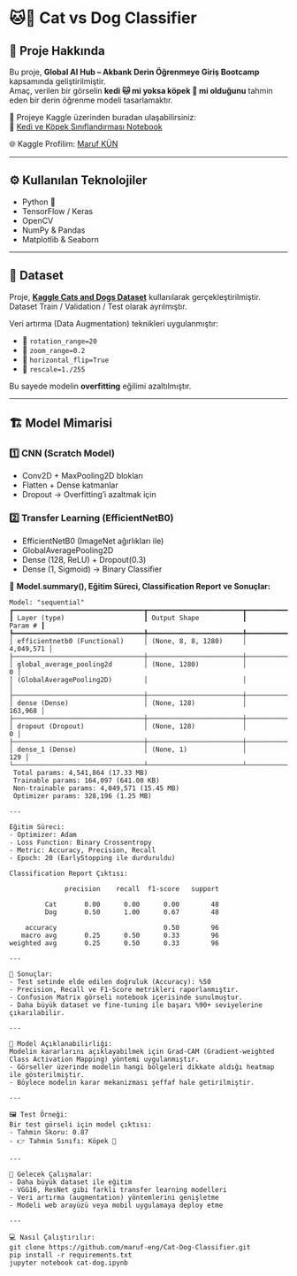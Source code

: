 # 🐱🐶 Cat vs Dog Classifier

## 📌 Proje Hakkında
Bu proje, **Global AI Hub – Akbank Derin Öğrenmeye Giriş Bootcamp** kapsamında geliştirilmiştir.  
Amaç, verilen bir görselin **kedi 🐱 mi yoksa köpek 🐶 mi olduğunu** tahmin eden bir derin öğrenme modeli tasarlamaktır.  

📒 Projeye Kaggle üzerinden buradan ulaşabilirsiniz:  
🔗 [Kedi ve Köpek Sınıflandırması Notebook](https://www.kaggle.com/code/berkekarakanl/kedi-ve-k-pek-s-n-fland-rmas)  

🌐 Kaggle Profilim: [Maruf KÜN](https://www.kaggle.com/marufkn)  

---

## ⚙️ Kullanılan Teknolojiler
- Python 🐍  
- TensorFlow / Keras  
- OpenCV  
- NumPy & Pandas  
- Matplotlib & Seaborn  

---

## 📂 Dataset
Proje, **[Kaggle Cats and Dogs Dataset](https://www.kaggle.com/datasets)** kullanılarak gerçekleştirilmiştir.  
Dataset Train / Validation / Test olarak ayrılmıştır.  

Veri artırma (Data Augmentation) teknikleri uygulanmıştır:  
- 📌 `rotation_range=20`  
- 📌 `zoom_range=0.2`  
- 📌 `horizontal_flip=True`  
- 📌 `rescale=1./255`  

Bu sayede modelin **overfitting** eğilimi azaltılmıştır.  

---

## 🏗️ Model Mimarisi

### 1️⃣ CNN (Scratch Model)
- Conv2D + MaxPooling2D blokları  
- Flatten + Dense katmanlar  
- Dropout → Overfitting’i azaltmak için  

### 2️⃣ Transfer Learning (EfficientNetB0)
- EfficientNetB0 (ImageNet ağırlıkları ile)  
- GlobalAveragePooling2D  
- Dense (128, ReLU) + Dropout(0.3)  
- Dense (1, Sigmoid) → Binary Classifier  

📌 **Model.summary(), Eğitim Süreci, Classification Report ve Sonuçlar:**

```text
Model: "sequential"
┏━━━━━━━━━━━━━━━━━━━━━━━━━━━━━━━━━┳━━━━━━━━━━━━━━━━━━━━━━━━┳━━━━━━━━━━━━━━━┓
┃ Layer (type)                    ┃ Output Shape           ┃       Param # ┃
┡━━━━━━━━━━━━━━━━━━━━━━━━━━━━━━━━━╇━━━━━━━━━━━━━━━━━━━━━━━━╇━━━━━━━━━━━━━━━┩
│ efficientnetb0 (Functional)     │ (None, 8, 8, 1280)     │     4,049,571 │
├─────────────────────────────────┼────────────────────────┼───────────────┤
│ global_average_pooling2d        │ (None, 1280)           │             0 │
│ (GlobalAveragePooling2D)        │                        │               │
├─────────────────────────────────┼────────────────────────┼───────────────┤
│ dense (Dense)                   │ (None, 128)            │       163,968 │
├─────────────────────────────────┼────────────────────────┼───────────────┤
│ dropout (Dropout)               │ (None, 128)            │             0 │
├─────────────────────────────────┼────────────────────────┼───────────────┤
│ dense_1 (Dense)                 │ (None, 1)              │           129 │
└─────────────────────────────────┴────────────────────────┴───────────────┘
 Total params: 4,541,864 (17.33 MB)
 Trainable params: 164,097 (641.00 KB)
 Non-trainable params: 4,049,571 (15.45 MB)
 Optimizer params: 328,196 (1.25 MB) 

---

Eğitim Süreci:
- Optimizer: Adam  
- Loss Function: Binary Crossentropy  
- Metric: Accuracy, Precision, Recall  
- Epoch: 20 (EarlyStopping ile durduruldu)  

Classification Report Çıktısı:

              precision    recall  f1-score   support

         Cat       0.00      0.00      0.00        48
         Dog       0.50      1.00      0.67        48

    accuracy                           0.50        96
   macro avg       0.25      0.50      0.33        96
weighted avg       0.25      0.50      0.33        96

---

🧾 Sonuçlar:
- Test setinde elde edilen doğruluk (Accuracy): %50  
- Precision, Recall ve F1-Score metrikleri raporlanmıştır.  
- Confusion Matrix görseli notebook içerisinde sunulmuştur.  
- Daha büyük dataset ve fine-tuning ile başarı %90+ seviyelerine çıkarılabilir.  

---

🔎 Model Açıklanabilirliği:
Modelin kararlarını açıklayabilmek için Grad-CAM (Gradient-weighted Class Activation Mapping) yöntemi uygulanmıştır.  
- Görseller üzerinde modelin hangi bölgeleri dikkate aldığı heatmap ile gösterilmiştir.  
- Böylece modelin karar mekanizması şeffaf hale getirilmiştir.  

---

🖼️ Test Örneği:
Bir test görseli için model çıktısı:  
- Tahmin Skoru: 0.87  
- 👉 Tahmin Sınıfı: Köpek 🐶  

---

🔮 Gelecek Çalışmalar:
- Daha büyük dataset ile eğitim  
- VGG16, ResNet gibi farklı transfer learning modelleri  
- Veri artırma (augmentation) yöntemlerini genişletme  
- Modeli web arayüzü veya mobil uygulamaya deploy etme  

---

💻 Nasıl Çalıştırılır:
git clone https://github.com/maruf-eng/Cat-Dog-Classifier.git  
pip install -r requirements.txt  
jupyter notebook cat-dog.ipynb
